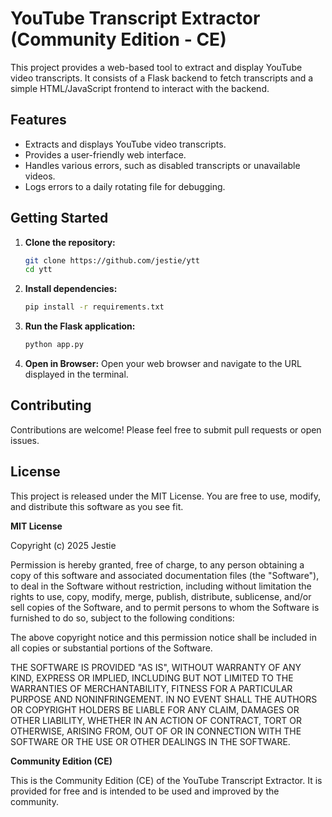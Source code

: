 # YouTube Transcript Extractor (Community Edition - CE)

This project provides a web-based tool to extract and display YouTube video transcripts. It consists of a Flask backend to fetch transcripts and a simple HTML/JavaScript frontend to interact with the backend.

## Features

-   Extracts and displays YouTube video transcripts.
-   Provides a user-friendly web interface.
-   Handles various errors, such as disabled transcripts or unavailable videos.
-   Logs errors to a daily rotating file for debugging.

## Getting Started

1.  **Clone the repository:**

    ```bash
    git clone https://github.com/jestie/ytt
    cd ytt
    ```

2.  **Install dependencies:**

    ```bash
    pip install -r requirements.txt
    ```

3.  **Run the Flask application:**

    ```bash
    python app.py
    ```

4.  **Open in Browser:** Open your web browser and navigate to the URL displayed in the terminal.

## Contributing

Contributions are welcome! Please feel free to submit pull requests or open issues.

## License

This project is released under the MIT License. You are free to use, modify, and distribute this software as you see fit.

**MIT License**

Copyright (c) 2025 Jestie

Permission is hereby granted, free of charge, to any person obtaining a copy
of this software and associated documentation files (the "Software"), to deal
in the Software without restriction, including without limitation the rights
to use, copy, modify, merge, publish, distribute, sublicense, and/or sell
copies of the Software, and to permit persons to whom the Software is
furnished to do so, subject to the following conditions:

The above copyright notice and this permission notice shall be included in all
copies or substantial portions of the Software.

THE SOFTWARE IS PROVIDED "AS IS", WITHOUT WARRANTY OF ANY KIND, EXPRESS OR
IMPLIED, INCLUDING BUT NOT LIMITED TO THE WARRANTIES OF MERCHANTABILITY,
FITNESS FOR A PARTICULAR PURPOSE AND NONINFRINGEMENT. IN NO EVENT SHALL THE
AUTHORS OR COPYRIGHT HOLDERS BE LIABLE FOR ANY CLAIM, DAMAGES OR OTHER
LIABILITY, WHETHER IN AN ACTION OF CONTRACT, TORT OR OTHERWISE, ARISING FROM,
OUT OF OR IN CONNECTION WITH THE SOFTWARE OR THE USE OR OTHER DEALINGS IN THE
SOFTWARE.

**Community Edition (CE)**

This is the Community Edition (CE) of the YouTube Transcript Extractor. It is provided for free and is intended to be used and improved by the community.
